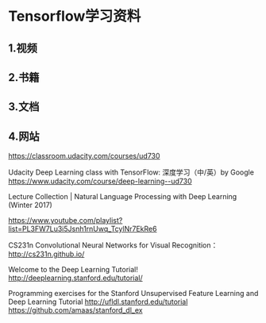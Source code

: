 # Tensorflow学习资料

## 1.视频



## 2.书籍



## 3.文档



## 4.网站


https://classroom.udacity.com/courses/ud730


Udacity Deep Learning class with TensorFlow:
深度学习（中/英）by Google
https://www.udacity.com/course/deep-learning--ud730



Lecture Collection | Natural Language Processing with Deep Learning (Winter 2017)

https://www.youtube.com/playlist?list=PL3FW7Lu3i5Jsnh1rnUwq_TcylNr7EkRe6


CS231n Convolutional Neural Networks for Visual Recognition：
http://cs231n.github.io/


Welcome to the Deep Learning Tutorial!
http://deeplearning.stanford.edu/tutorial/

Programming exercises for the Stanford Unsupervised Feature Learning and Deep Learning Tutorial http://ufldl.stanford.edu/tutorial
https://github.com/amaas/stanford_dl_ex

